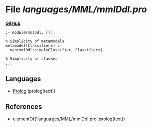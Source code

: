 # File _languages/MML/mmlDdl.pro_
**[GitHub](https://github.com/softlang/yas/blob/master/languages/MML/mmlDdl.pro)**
```
:- module(mmlDdl, []).

% Simplicity of metamodels
metamodel(Classifiers) :-
  map(mmlDdl:simpleClassifier, Classifiers).

% Simplicity of classes
...
```

## Languages
* [Prolog](../languages/Prolog.md) (prolog(text))

## References
* elementOf('languages/MML/mmlDdl.pro',prolog(text))
